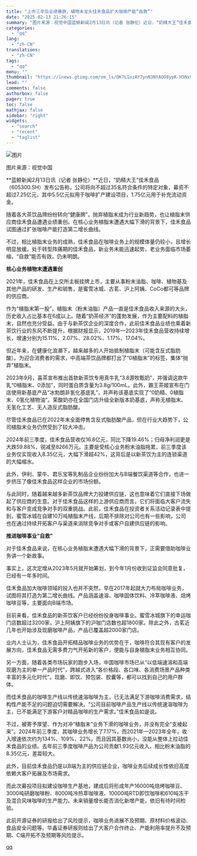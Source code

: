 ```yaml
---
title: "上市三年后业绩暴跌，植物末龙头佳禾食品扩大咖啡产能“自救”"
date: "2025-02-13 21:26:15"
summary: "图片来源：视觉中国蓝鲸新闻2月13日讯（记者 张静伦）近日，“奶精大王”佳禾食品（605300.SH..."
categories:
  - "qq"
lang:
  - "zh-CN"
translations:
  - "zh-CN"
tags:
  - "qq"
menu: ""
thumbnail: "https://inews.gtimg.com/om_ls/OK7L1ozAY7ynN3NYAQO8ypK-H5Nx9afXs8NYaNCfFUtToAA_640360/0"
lead: ""
comments: false
authorbox: false
pager: true
toc: false
mathjax: false
sidebar: "right"
widgets:
  - "search"
  - "recent"
  - "taglist"
---
```


![图片](https://inews.gtimg.com/om_bt/OFLi5M3Z0QRNOcjM5HmghF5G-FcLfEVw4g1nyGEvSVFPkAA/641)

图片来源：视觉中国

**蓝鲸新闻2月13日讯（记者 张静伦）**近日，“奶精大王”佳禾食品（605300.SH）发布公告称，公司将向不超过35名符合条件的特定对象，募资不超过7.25亿元，其中5.5亿元拟用于咖啡扩产建设项目，1.75亿元用于补充流动资金。

随着各大茶饮品牌纷纷转向“健康牌”，抛弃植脂末成为行业新趋势，也让植脂末供应商佳禾食品遭遇业绩重创。在核心业务植脂末遭遇大幅下滑的背景下，佳禾食品试图通过扩张咖啡产能打造第二增长曲线。

不过，相比植脂末业务的成熟，佳禾食品在咖啡业务上的规模体量仍较小，且增长明显放缓。处于转型阵痛期的佳禾食品，新业务未能迅速起势，老业务面临市场萎缩，“自救”能否有效，仍未明朗。

**核心业务植物末遭遇重创**

2021年，佳禾食品在上交所主板挂牌上市，主要从事粉末油脂、咖啡、植物基及其他产品的研发、生产和销售，是蜜雪冰城、古茗、沪上阿姨、CoCo都可等品牌的供应商。

作为“植脂末第一股”，植脂末（粉末油脂）产品一直是佳禾食品收入来源的大头，历史收入占比基本在6成以上。随着“奶茶经济”的蓬勃发展，作为主要配料的植脂末，自然也充分受益。由于与新茶饮企业的深度合作，此前佳禾食品业绩也乘着新茶饮行业的东风不断提升，根据财报显示，2019年—2023年佳禾食品营收持续增长，增速分别为15.11%、2.07%、28.02%、1.17%、17.04%。

但近年来，在健康化浪潮下，越来越多的人开始抵制植脂末（可能含反式脂肪酸）。为迎合消费者的需求，中高端茶饮品牌都打出了“0植脂末”的标签，集体“抛弃”植脂末。

2023年9月，喜茶宣布推出首款新茶饮专用真牛乳“3.8源牧甄奶”，并强调这款牛乳“0植脂末、0添加”，同时蛋白质含量为3.8g/100mL。此外，霸王茶姬宣布在门店使用新基底产品“冰勃朗非氢化基底乳”，并声称该基底实现了“0奶精、0植脂末、0氢化植物油”。茉酸奶亦在全国门店升级全新版本奶基底，声称无植脂末、无氢化工艺、无人造反式脂肪酸。

尽管佳禾食品已在2022年末全面停售含反式脂肪酸产品，但在行业大趋势下，公司植脂末业务仍然受到了较大冲击。

2024年前三季度，佳禾食品营收仅16.8亿元，同比下降19.46%；归母净利润更是大跌59.88%，锐减至8266万元。主要是受核心业务粉末油脂拖累，前三季度该业务仅实现收入8.35亿元，大幅下滑超42%，这背后是以新茶饮为主的连锁渠道的大幅缩水。

此外，伊利、蒙牛、君乐宝等乳制品企业纷纷加大与B端餐饮渠道等合作，也进一步挤压了像佳禾食品这样企业的市场份额。

与此同时，随着越来越多新茶饮品牌大力投建供应链，这也意味着它们直接下场做起了供应商的生意。对于佳禾食品这样的上游供应商而言，它们将面临大客户流失和与客户变成竞争对手的双重挑战。此前，佳禾食品在投资者关系活动记录表中提到，蜜雪冰城在自建10万吨植脂末产线，后期不排除对公司也有一些影响，公司也在通过持续开拓客户与渠道来消除竞争对手或客户自建供应链的影响。

**推进咖啡事业“自救”**

对于佳禾食品来说，在核心业务植脂末遭遇大幅下滑的背景下，正需要借助咖啡业务讲一个新故事。

事实上，这次定增从2023年5月就开始筹划，到今年1月份收到证监会同意批复，已经有一年多时间。

佳禾食品加大咖啡领域的投入也并不突然，早在2017年起就大力布局咖啡业务，试图将其打造为第二增长曲线。产品涵盖速溶、咖啡固体饮料、冷萃咖啡液、焙烤咖啡豆等，主要面向B端市场。

目前来看，佳禾食品的新茶饮客户已经纷纷投身咖啡事业。蜜雪冰城旗下的幸运咖门店数超过3200家，沪上阿姨旗下的沪咖门店数也超1800家。除此之外，古茗近几年也开始涉及现磨咖啡产品，产品已覆盖超2000家门店。

业内人士认为，佳禾食品开拓精品咖啡业务的优势在于，咖啡符合其现有客户的发展方向，佳禾食品无需多费力气开拓新的客户，便能与自身植脂末业务相互协同。

另一方面，随着各类市场玩家的跑步入场，中国咖啡市场已从“以低端速溶和高端现磨为主的单一产品时代”，跨越式进入“各价格段、各口味、各消费场景产品种类丰富的多元化时代”。现磨、即饮、预包装、胶囊等，都可以找到自己的用户群体。

而佳禾食品的咖啡生产线以传统速溶咖啡为主，已无法满足下游咖啡消费需求，结构性产能不足的问题迫切需要解决。“公司目前咖啡产品生产线以传统速溶咖啡为主，已不能满足下游客户对精品咖啡的生产需求。”佳禾食品如是说。

不过，被寄予厚望、作为对冲“植脂末”业务下滑的咖啡业务，并没有完全“支棱起来”。2024年前三季度，其咖啡业务增长了7.17%，而2021年—2023年全年，收入增速依次约为134%、109%、22%。而且因其基数尚小，没能从整体上拉动佳禾食品的业绩。去年前三季度咖啡产品为公司贡献1.93亿元收入，相比粉末油脂的8.35亿元，差距较大。

此外，目前佳禾食品仍是以B端为主的供应链企业，咖啡业务后续成长性依旧高度依赖大客户拓展及市场需求。

而此次募投项目拟建设咖啡生产基地，建成后将形成年产16000吨焙烤咖啡豆、3000吨研磨咖啡粉、8000吨冷热萃咖啡液、10000吨RTD即饮咖啡和610吨冻干及混合风味咖啡的生产能力。未来销量增长能否消化新增产能，依旧有待时间检验。

此前开源证券的研报给出了风险提示，咖啡业务进展不及预期、原材料价格波动、食品安全问题等。华鑫证券研报则给出了大客户合作终止、产能利用率提升不及预期、C端开拓不及预期等风险提示。

[qq](https://new.qq.com/rain/a/20250213A08QWD00)
